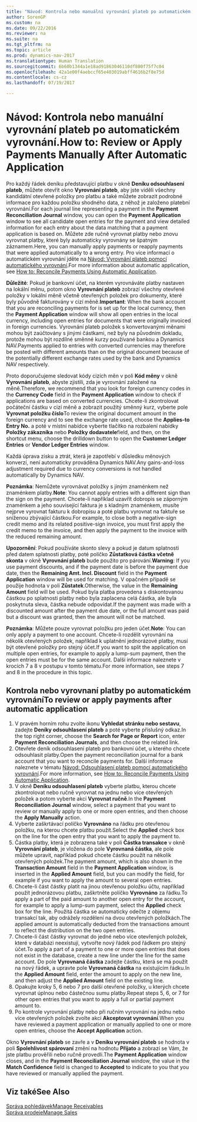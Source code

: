 ```yaml
---
title: "Návod: Kontrola nebo manuální vyrovnání plateb po automatickém vyrovnání."
author: SorenGP
ms.custom: na
ms.date: 09/22/2016
ms.reviewer: na
ms.suite: na
ms.tgt_pltfrm: na
ms.topic: article
ms.prod: dynamics-nav-2017
ms.translationtype: Human Translation
ms.sourcegitcommit: 6b60b1344a1e18ad91863046110df880f75f7c04
ms.openlocfilehash: 42a1e00f4aebccf65e403019abff4616b2f8e75d
ms.contentlocale: cs-cz
ms.lasthandoff: 07/19/2017

---
```


# <a name="how-to-review-or-apply-payments-manually-after-automatic-application"></a><span data-ttu-id="5e078-102">Návod: Kontrola nebo manuální vyrovnání plateb po automatickém vyrovnání.</span><span class="sxs-lookup"><span data-stu-id="5e078-102">How to: Review or Apply Payments Manually After Automatic Application</span></span>
<span data-ttu-id="5e078-103">Pro každý řádek deníku představující platbu v okně **Deníku odsouhlasení plateb**, můžete otevřít okno **Vyrovnání plateb**, aby jste viděli všechny kandidátní otevřené položky pro platbu a také můžete zobrazit podrobné informace pro každou položku shodného data, z něhož je založeno platební vyrovnání.</span><span class="sxs-lookup"><span data-stu-id="5e078-103">For each journal line representing a payment in the **Payment Reconciliation Journal** window, you can open the **Payment Application** window to see all candidate open entries for the payment and view detailed information for each entry about the data matching that a payment application is based on.</span></span> <span data-ttu-id="5e078-104">Můžete zde ručně vyrovnat platby nebo znovu vyrovnat platby, které byly automaticky vyrovnány se špatným záznamem.</span><span class="sxs-lookup"><span data-stu-id="5e078-104">Here, you can manually apply payments or reapply payments that were applied automatically to a wrong entry.</span></span> <span data-ttu-id="5e078-105">Pro více informací o automatickém vyrovnání jděte na [Návod: Vyrovnání plateb pomocí automatického vyrovnání](receivables-how-reconcile-payments-auto-application.md).</span><span class="sxs-lookup"><span data-stu-id="5e078-105">For more information about automatic application, see [How to: Reconcile Payments Using Automatic Application](receivables-how-reconcile-payments-auto-application.md).</span></span>

<span data-ttu-id="5e078-106">**Důležité**: Pokud je bankovní účet, na kterém vyrovnáváte platby nastaven na lokální měnu, potom okno **Vyrovnání plateb** zobrazí všechny otevřené položky v lokální měně včetně otevřených položek pro dokumenty, které byly původně fakturovány v cizí měně.</span><span class="sxs-lookup"><span data-stu-id="5e078-106">**Important**: When the bank account that you are reconciling payments for is set up for the local currency, then the **Payment Application** window will show all open entries in the local currency, including open entries for documents that were originally invoiced in foreign currencies.</span></span> <span data-ttu-id="5e078-107">Vyrovnání plateb položek s konvertovanými měnami mohou být zaúčtovány s jinými částkami, než byly na původním dokladu, protože mohou být rozdílné směnné kurzy používané bankou a Dynamics NAV.</span><span class="sxs-lookup"><span data-stu-id="5e078-107">Payments applied to entries with converted currencies may therefore be posted with different amounts than on the original document because of the potentially different exchange rates used by the bank and Dynamics NAV respectively.</span></span>

<span data-ttu-id="5e078-108">Proto doporučujeme sledovat kódy cizích měn v poli **Kód měny** v okně **Vyrovnání plateb**, abyste zjistili, zda je vyrovnání založené na měně.</span><span class="sxs-lookup"><span data-stu-id="5e078-108">Therefore, we recommend that you look for foreign currency codes in the **Currency Code** field in the **Payment Application** window to check if applications are based on converted currencies.</span></span> <span data-ttu-id="5e078-109">Chcete-li zkontrolovat počáteční částku v cizí měně a zobrazit použitý směnný kurz, vyberte pole **Vyrovnat položku číslo**</span><span class="sxs-lookup"><span data-stu-id="5e078-109">To review the original document amount in the foreign currency and to see the exchange rate used, choose the **Applies-to Entry No.**</span></span> <span data-ttu-id="5e078-110"> a poté v místní nabídce vyberte tlačítko na rozbalení nabídky **Položky zákazníka** nebo **Položky dodavatele**</span><span class="sxs-lookup"><span data-stu-id="5e078-110">field, and then, on the shortcut menu, choose the drilldown button to open the **Customer Ledger Entries** or **Vendor Ledger Entries** window.</span></span>

<span data-ttu-id="5e078-111">Každá úprava zisku a ztrát, která je zapotřebí v důsledku měnových konverzí, není automaticky prováděna Dynamics NAV.</span><span class="sxs-lookup"><span data-stu-id="5e078-111">Any gains-and-loss adjustment required due to currency conversions is not handled automatically by Dynamics NAV.</span></span>

<span data-ttu-id="5e078-112">**Poznámka**: Nemůžete vyrovnávat položky s jiným znaménkem než znaménkem platby.</span><span class="sxs-lookup"><span data-stu-id="5e078-112">**Note**: You cannot apply entries with a different sign than the sign on the payment.</span></span> <span data-ttu-id="5e078-113">Chcete-li například uzavřít dobropis se záporným znaménkem a jeho související faktura je s kladným znaménkem, musíte nejprve vyrovnat fakturu k dobropisu a poté platbu vyrovnat na faktuře se sníženou zbývající částkou.</span><span class="sxs-lookup"><span data-stu-id="5e078-113">For example, to close both a negative-sign credit memo and its related positive-sign invoice, you must first apply the credit memo to the invoice, and then apply the payment to the invoice with the reduced remaining amount.</span></span>

<span data-ttu-id="5e078-114">**Upozornění**: Pokud používáte skonto slevy a pokud je datum splatnosti před datem splatnosti platby, poté políčko **Zůstatková částka včetně skonta** v okně **Vyrovnání plateb** bude použito pro párování.</span><span class="sxs-lookup"><span data-stu-id="5e078-114">**Warning**: If you use payment discounts, and if the payment date is before the payment due date, then the **Remaining Amt. Incl. Discount** field in the **Payment Application** window will be used for matching.</span></span> <span data-ttu-id="5e078-115">V opačném případě se použije hodnota v poli  **Zůstatek**.</span><span class="sxs-lookup"><span data-stu-id="5e078-115">Otherwise, the value in the **Remaining Amount** field will be used.</span></span> <span data-ttu-id="5e078-116">Pokud byla platba provedena s diskontovanou částkou po splatnosti platby nebo byla zaplacena celá částka, ale byla poskytnuta sleva, částka nebude odpovídat.</span><span class="sxs-lookup"><span data-stu-id="5e078-116">If the payment was made with a discounted amount after the payment due date, or the full amount was paid but a discount was granted, then the amount will not be matched.</span></span>

<span data-ttu-id="5e078-117">**Poznámka**: Můžete pouze vyrovnat položku pro jeden účet.</span><span class="sxs-lookup"><span data-stu-id="5e078-117">**Note**: You can only apply a payment to one account.</span></span> <span data-ttu-id="5e078-118">Chcete-li rozdělit vyrovnání na několik otevřených položek, například k uplatnění jednorázové platby, musí být otevřené položky pro stejný účet.</span><span class="sxs-lookup"><span data-stu-id="5e078-118">If you want to split the application on multiple open entries, for example to apply a lump-sum payment, then the open entries must be for the same account.</span></span> <span data-ttu-id="5e078-119">Další informace naleznete v krocích 7 a 8 v postupu v tomto tématu.</span><span class="sxs-lookup"><span data-stu-id="5e078-119">For more information, see steps 7 and 8 in the procedure in this topic.</span></span>

## <a name="to-review-or-apply-payments-after-automatic-application"></a><span data-ttu-id="5e078-120">Kontrola nebo vyrovnaní platby po automatickém vyrovnání</span><span class="sxs-lookup"><span data-stu-id="5e078-120">To review or apply payments after automatic application</span></span>
1. <span data-ttu-id="5e078-121">V pravém horním rohu zvolte ikonu **Vyhledat stránku nebo sestavu**, zadejte **Deníky odsouhlasení plateb** a poté vyberte příslušný odkaz.</span><span class="sxs-lookup"><span data-stu-id="5e078-121">In the top right corner, choose the **Search for Page or Report** icon, enter **Payment Reconciliation Journals**, and then choose the related link.</span></span>
2. <span data-ttu-id="5e078-122">Otevřete deník odsouhlasení plateb pro bankovní účet, u kterého chcete odsouhlasit platby.</span><span class="sxs-lookup"><span data-stu-id="5e078-122">Open the payment reconciliation journal for a bank account that you want to reconcile payments for.</span></span> <span data-ttu-id="5e078-123">Další informace naleznete v tématu [Návod: Odsouhlasení plateb pomocí automatického vyrovnání](receivables-how-reconcile-payments-auto-application.md).</span><span class="sxs-lookup"><span data-stu-id="5e078-123">For more information, see [How to: Reconcile Payments Using Automatic Application](receivables-how-reconcile-payments-auto-application.md).</span></span>
3. <span data-ttu-id="5e078-124">V okně **Deníku odsouhlasení plateb** vyberte platbu, kterou chcete zkontrolovat nebo ručně vyrovnat na jednu nebo více otevřených položek a potom vyberte akci **Vyrovnat ručně**.</span><span class="sxs-lookup"><span data-stu-id="5e078-124">In the **Payment Reconciliation Journal** window, select a payment that you want to review or manually apply to one or more open entries, and then choose the **Apply Manually** action.</span></span>
4. <span data-ttu-id="5e078-125">Vyberte zaškrtávací políčko **Vyrovnáno** na řádku pro otevřenou položku, na kterou chcete platbu použít.</span><span class="sxs-lookup"><span data-stu-id="5e078-125">Select the **Applied** check box on the line for the open entry that you want to apply the payment to.</span></span>
5. <span data-ttu-id="5e078-126">Částka platby, která je zobrazena také v poli **Částka transakce** v okně **Vyrovnání plateb**, je vložena do pole **Vyrovnaná částka**, ale pole můžete upravit, například pokud chcete částku použít na několik otevřených položek.</span><span class="sxs-lookup"><span data-stu-id="5e078-126">The payment amount, which is also shown in the **Transaction Amount** field in the **Payment Application** window, is inserted in the **Applied Amount** field, but you can modify the field, for example if you want to apply the amount to several open entries.</span></span>
6. <span data-ttu-id="5e078-127">Chcete-li část částky platit na jinou otevřenou položku účtu, například použít jednorázovou platbu, zaškrtněte políčko **Vyrovnáno** za řádku.</span><span class="sxs-lookup"><span data-stu-id="5e078-127">To apply a part of the paid amount to another open entry for the account, for example to apply a lump-sum payment, select the **Applied** check box for the line.</span></span> <span data-ttu-id="5e078-128">Použitá částka se automaticky odečte z objemu transakcí tak, aby odrážely rozdělení na dvou otevřených položkách.</span><span class="sxs-lookup"><span data-stu-id="5e078-128">The applied amount is automatically deducted from the transactions amount to reflect the distribution on the two open entries.</span></span>
7. <span data-ttu-id="5e078-129">Chcete-li část částky vyrovnat do jedné nebo více otevřených položek, které v databázi neexistují, vytvořte nový řádek pod řádkem pro stejný účet.</span><span class="sxs-lookup"><span data-stu-id="5e078-129">To apply a part of a payment to one or more open entries that does not exist in the database, create a new line under the line for the same account.</span></span> <span data-ttu-id="5e078-130">Do pole **Vyrovnaná částka** zadejte částku, která se má použít na nový řádek, a upravte pole **Vyrovnaná částka** na existujícím řádku.</span><span class="sxs-lookup"><span data-stu-id="5e078-130">In the **Applied Amount** field, enter the amount to apply on the new line, and then adjust the **Applied Amount** field on the existing line.</span></span>
8. <span data-ttu-id="5e078-131">Opakujte kroky 5, 6 nebo 7 pro další otevřené položky, u kterých chcete vyrovnat úplnou nebo částečnou sumu platby.</span><span class="sxs-lookup"><span data-stu-id="5e078-131">Repeat steps 5, 6, or 7 for other open entries that you want to apply a full or partial payment amount to.</span></span>
9. <span data-ttu-id="5e078-132">Po kontrole vyrovnání platby nebo při ručním vyrovnání na jednu nebo více otevřených položek zvolte akci **Akceptovat vyrovnání**.</span><span class="sxs-lookup"><span data-stu-id="5e078-132">When you have reviewed a payment application or manually applied to one or more open entries, choose the **Accept Application** action.</span></span>

<span data-ttu-id="5e078-133">Okno **Vyrovnání plateb** se zavře a v **Deníku vyrovnání plateb** se hodnota v poli **Spolehlivost spárovaní** změní na hodnotu **Přijato** a zobrazí se Vám, že jste platbu prověřili nebo ručně provedli.</span><span class="sxs-lookup"><span data-stu-id="5e078-133">The **Payment Application** window  closes, and in the **Payment Reconciliation Journal** window, the value in the **Match Confidence** field is changed to **Accepted** to indicate to you that you have reviewed or manually applied the payment.</span></span>

## <a name="see-also"></a><span data-ttu-id="5e078-134">Viz také</span><span class="sxs-lookup"><span data-stu-id="5e078-134">See Also</span></span>
[<span data-ttu-id="5e078-135">Správa pohledávek</span><span class="sxs-lookup"><span data-stu-id="5e078-135">Manage Receivables</span></span>](receivables-manage-receivables.md)  
[<span data-ttu-id="5e078-136">Správa prodeje</span><span class="sxs-lookup"><span data-stu-id="5e078-136">Manage Sales</span></span>](sales-manage-sales.md)

